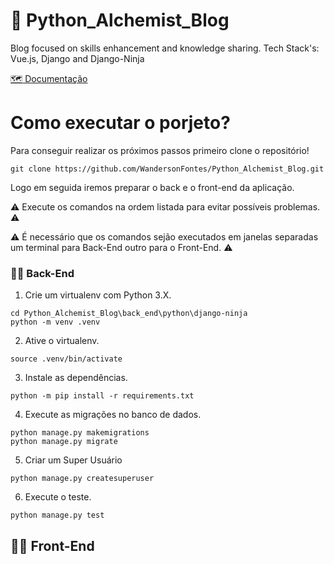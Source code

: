 # :mage: Python_Alchemist_Blog 
Blog focused on skills enhancement and knowledge sharing. Tech Stack's: Vue.js, Django and Django-Ninja

[:world_map: Documentação](https://lapis-request-c58.notion.site/Python-Alquimist-4e9bb6d297c042a984dae66bbeab0f6f)

# Como executar o porjeto?

Para conseguir realizar os próximos passos primeiro clone o repositório!
```console
git clone https://github.com/WandersonFontes/Python_Alchemist_Blog.git
```
Logo em seguida iremos preparar o back e o front-end da aplicação.

:warning: Execute os comandos na ordem listada para evitar possíveis problemas. :warning:

:warning: É necessário que os comandos sejão executados em janelas separadas um terminal para Back-End outro para o Front-End. :warning:


### :man_technologist: Back-End
1. Crie um virtualenv com Python 3.X.
```console
cd Python_Alchemist_Blog\back_end\python\django-ninja
python -m venv .venv
```
2. Ative o virtualenv.
```console
source .venv/bin/activate
```
3. Instale as dependências.
```console
python -m pip install -r requirements.txt
```
4. Execute as migrações no banco de dados.
```console
python manage.py makemigrations
python manage.py migrate
```
5. Criar um Super Usuário
```console
python manage.py createsuperuser
```
6. Execute o teste.
```console
python manage.py test
```

## :man_technologist: Front-End

